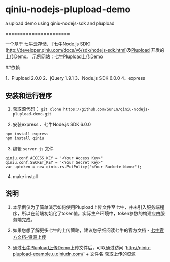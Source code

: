 qiniu-nodejs-plupload-demo
==========================

a upload demo using qiniu-nodejs-sdk and plupload

======================


一个基于 [七牛云存储](http://www.qiniu.com/)、 [七牛Node.js SDK] (http://developer.qiniu.com/docs/v6/sdk/nodejs-sdk.html)及[Plupload](http://www.plupload.com/) 开发的上传Demo。
示例网站：[七牛Plupload上传Demo]( )

##依赖

1、Plupload 2.0.0 
2、jQuery 1.9.1
3、Node.js SDK 6.0.0
4、express

## 安装和运行程序

1. 获取源代码：
    `git clone https://github.com/SunLn/qiniu-nodejs-plupload-demo.git`

2. 安装express 、七牛Node.js SDK 6.0.0
```{javascript}
npm install express
npm install qiniu
```
3. 编辑 `server.js` 文件
```{javascript}
qiniu.conf.ACCESS_KEY = '<Your Access Key>'
qiniu.conf.SECRET_KEY = '<Your Secret Key>'
var uptoken = new qiniu.rs.PutPolicy('<Your Buckete Name>');
```

4. make install

## 说明

1. 本示例仅为了简单演示如何使用Plupload上传文件至七牛，并未引入服务端程序，所以在前端初始化了token值。实际生产环境中，token参数的构建应由服务端完成。

2. 如果您想了解更多七牛的上传策略，建议您仔细阅读七牛的官方文档 - [七牛官方文档-资源上传](http://docs.qiniu.com/api/v6/put.html#uploadToken)

3. 通过[七牛Plupload上传Demo](http://plupload-demo.u.qiniudn.com/)上传文件后，可以通过访问  'http://qiniu-plupload-example.u.qiniudn.com/' + 文件名 获取上传的资源
